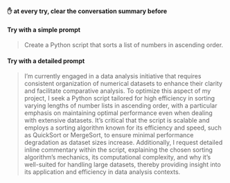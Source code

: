 **✋ at every try, clear the conversation summary before**

#### Try with a simple prompt

>Create a Python script that sorts a list of numbers in ascending order.

#### Try with a detailed prompt


>I’m currently engaged in a data analysis initiative that requires consistent organization of numerical datasets to enhance their clarity and facilitate comparative analysis. To optimize this aspect of my project, I seek a Python script tailored for high efficiency in sorting varying lengths of number lists in ascending order, with a particular emphasis on maintaining optimal performance even when dealing with extensive datasets. It’s critical that the script is scalable and employs a sorting algorithm known for its efficiency and speed, such as QuickSort or MergeSort, to ensure minimal performance degradation as dataset sizes increase. Additionally, I request detailed inline commentary within the script, explaining the chosen sorting algorithm’s mechanics, its computational complexity, and why it’s well-suited for handling large datasets, thereby providing insight into its application and efficiency in data analysis contexts.

